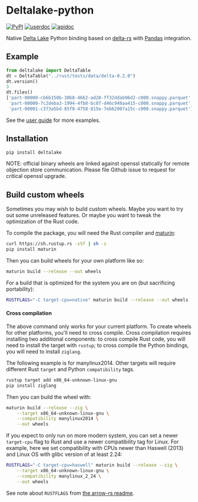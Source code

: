 # Deltalake-python

[![PyPI](https://img.shields.io/pypi/v/deltalake.svg?style=flat-square)](https://pypi.org/project/deltalake/)
[![userdoc](https://img.shields.io/badge/docs-user-blue)](https://delta-io.github.io/delta-rs/python/)
[![apidoc](https://img.shields.io/badge/docs-api-blue)](https://delta-io.github.io/delta-rs/python/api_reference.html)

Native [Delta Lake](https://delta.io/) Python binding based on
[delta-rs](https://github.com/delta-io/delta-rs) with
[Pandas](https://pandas.pydata.org/) integration.


## Example

```python
from deltalake import DeltaTable
dt = DeltaTable("../rust/tests/data/delta-0.2.0")
dt.version()
3
dt.files()
['part-00000-cb6b150b-30b8-4662-ad28-ff32ddab96d2-c000.snappy.parquet',
 'part-00000-7c2deba3-1994-4fb8-bc07-d46c948aa415-c000.snappy.parquet',
 'part-00001-c373a5bd-85f0-4758-815e-7eb62007a15c-c000.snappy.parquet']
```

See the [user guide](https://delta-io.github.io/delta-rs/python/usage.html) for more examples.

## Installation

```bash
pip install deltalake
```

NOTE: official binary wheels are linked against openssl statically for remote
objection store communication. Please file Github issue to request for critical
openssl upgrade.


## Build custom wheels

Sometimes you may wish to build custom wheels. Maybe you want to try out some
unreleased features. Or maybe you want to tweak the optimization of the Rust code.

To compile the package, you will need the Rust compiler and [maturin](https://github.com/PyO3/maturin):

```sh
curl https://sh.rustup.rs -sSf | sh -s
pip install maturin
```

Then you can build wheels for your own platform like so:

```sh
maturin build --release --out wheels
```

For a build that is optimized for the system you are on (but sacrificing portability):

```sh
RUSTFLAGS="-C target-cpu=native" maturin build --release --out wheels
```

#### Cross compilation

The above command only works for your current platform. To create wheels for other
platforms, you'll need to cross compile. Cross compilation requires installing
two additional components: to cross compile Rust code, you will need to install
the target with `rustup`; to cross compile the Python bindings, you will need
to install `ziglang`.

The following example is for manylinux2014. Other targets will require different
Rust `target` and Python `compatibility` tags.

```sh
rustup target add x86_64-unknown-linux-gnu
pip install ziglang
```

Then you can build the wheel with:

```sh
maturin build --release --zig \
    --target x86_64-unknown-linux-gnu \
    --compatibility manylinux2014 \
    --out wheels
```

If you expect to only run on more modern system, you can set a newer `target-cpu`
flag to Rust and use a newer compatibility tag for Linux. For example, here
we set compatibility with CPUs newer than Haswell (2013) and Linux OS with 
glibc version of at least 2.24:

```sh
RUSTFLAGS="-C target-cpu=haswell" maturin build --release --zig \
    --target x86_64-unknown-linux-gnu \
    --compatibility manylinux_2_24 \
    --out wheels
```

See note about `RUSTFLAGS` from [the arrow-rs readme](https://github.com/apache/arrow-rs/blob/master/arrow/README.md#performance-tips).
